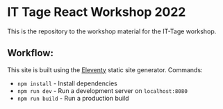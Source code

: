 # IT Tage React Workshop 2022

This is the repository to the workshop material for the IT-Tage workshop.

## Workflow:

This site is built using the [Eleventy](https://11ty.dev) static site generator. Commands:

- `npm install` - Install dependencies
- `npm run dev` - Run a development server on `localhost:8080`
- `npm run build` - Run a production build
